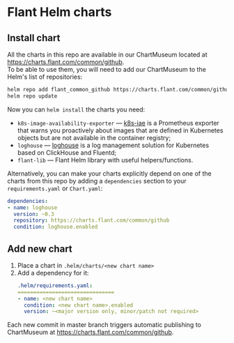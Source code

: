 # Flant Helm charts

## Install chart

All the charts in this repo are available in our ChartMuseum located at https://charts.flant.com/common/github. \
To be able to use them, you will need to add our ChartMuseum to the Helm's list of repositories:

```bash
helm repo add flant_common_github https://charts.flant.com/common/github
helm repo update
```

Now you can `helm install` the charts you need:

* `k8s-image-availability-exporter` — [k8s-iae](https://github.com/flant/k8s-image-availability-exporter) is a Prometheus exporter that warns you proactively about images that are defined in Kubernetes objects but are not available in the container registry;
* `loghouse` — [loghouse](https://github.com/flant/loghouse) is a log management solution for Kubernetes based on ClickHouse and Fluentd;
* `flant-lib` — Flant Helm library with useful helpers/functions.

Alternatively, you can make your charts explicitly depend on one of the charts from this repo by adding a `dependencies` section to your `requirements.yaml` or `Chart.yaml`:

```yaml
dependencies:
- name: loghouse
  version: ~0.3
  repository: https://charts.flant.com/common/github
  condition: loghouse.enabled
```

## Add new chart

1. Place a chart in `.helm/charts/<new chart name>`
2. Add a dependency for it:
    ```yaml
    .helm/requirements.yaml:
    ===============================
    - name: <new chart name>
      condition: <new chart name>.enabled
      version: ~<major version only, minor/patch not required>
    ```


Each new commit in master branch triggers automatic publishing to ChartMuseum at https://charts.flant.com/common/github.
